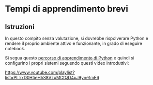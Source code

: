 # Tempi di apprendimento brevi

## Istruzioni

In questo compito senza valutazione, si dovrebbe rispolverare Python e rendere il proprio ambiente attivo e funzionante, in grado di eseguire notebook.

Si segua questo [percorso di apprendimento di Python](https://docs.microsoft.com/learn/paths/python-language/?WT.mc_id=academic-77952-leestott) e quindi si configurino i propri sistemi seguendo questi video introduttivi:

https://www.youtube.com/playlist?list=PLlrxD0HtieHhS8VzuMCfQD4uJ9yne1mE6
